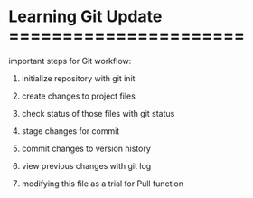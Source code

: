 # Learning Git Update ======================

important steps for Git workflow:

1. initialize repository with git init
2. create changes to project files
3. check status of those files with git status
4. stage changes for commit
5. commit changes to version history
6. view previous changes with git log

7. modifying this file as a trial for Pull function
